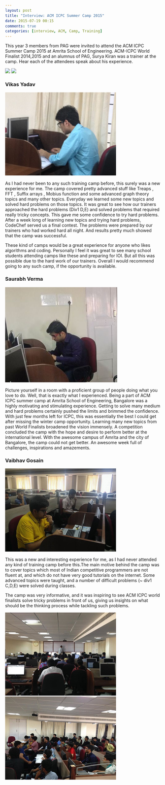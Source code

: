 ```yaml
---
layout: post
title: "Interview: ACM ICPC Summer Camp 2015"
date: 2015-07-19 00:15
comments: true
categories: [interview, ACM, Camp, Training]
---
```


This year 3 members from PAG were invited to attend the ACM ICPC Summer Camp 2015 at Amrita School of Engineering. ACM-ICPC World Finalist 2014,2015 and an alumnus of PAG, Surya Kiran was a trainer at the camp. Hear each of the attendees speak about his experience.

![](../../../../images/posts/ACM-ICPC-Camp-Interview/camp1.jpg)
![](../../../../images/posts/ACM-ICPC-Camp-Interview/surya.jpg)

### Vikas Yadav

<img src = "../images/posts/ACM-ICPC-Camp-Interview/vikas.jpg">

As I had never been to any such training camp before, this surely was a new experience for me. The camp covered pretty advanced stuff like Treaps , FFT , Suffix arrays , Mobius function and some advanced graph theory topics and many other topics. Everyday we learned some new topics and solved hard problems on those topics. It was great to see how our trainers approached the hard problems (Div1 D,E) and solved problems that required really tricky concepts. This gave me some confidence to try hard problems. After a week long of learning new topics and trying hard problems, CodeChef served us a final contest. The problems were prepared by our trainers who had worked hard all night. And results pretty much showed that the camp was successful. 

These kind of camps would be a great experience for anyone who likes algorithms and coding. Personally I feel it was great to see many school students attending camps like these and preparing for IOI. But all this was possible due to the hard work of our trainers. Overall I would recommend going to any such camp, if the opportunity is available.

### Saurabh Verma

<img src = "../images/posts/ACM-ICPC-Camp-Interview/verma.jpg">

Picture yourself in a room with a proficient group of people doing what you love to do. Well, that is exactly what I experienced. Being a part of ACM ICPC summer camp at Amrita School of Engineering, Bangalore was a highly motivating and stimulating experience. Getting to solve many medium and hard problems certainly pushed the limits and brimmed the confidence. With just few months left for ICPC, this was essentially the best I could get after missing the winter camp opportunity. Learning many new topics from past World Finalists broadened the vision immensely. A competition concluded the camp with the hope and desire to perform better at the international level. With the awesome campus of Amrita and the city of Bangalore, the camp could not get better. An awesome week full of challenges, inspirations and amazements.

### Vaibhav Gosain

<img src = "../images/posts/ACM-ICPC-Camp-Interview/gosain.jpg">

This was a new and interesting experience for me, as I had never attended any kind of training camp before this.The main motive behind the camp was to cover topics which most of Indian competitive programmers are not fluent at, and which do not have very good tutorials on the internet. Some advanced topics were taught, and a number of difficult problems (~ div1 C,D,E) were solved during classes.

The camp was very informative, and it was inspiring to see ACM ICPC world finalists solve tricky problems in front of us, giving us insights on what should be the thinking process while tackling such problems.

![](../images/posts/ACM-ICPC-Camp-Interview/camp3.jpg)
![](../images/posts/ACM-ICPC-Camp-Interview/camp2.jpg)